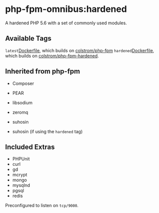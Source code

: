 php-fpm-omnibus:hardened
========================

A hardened PHP 5.6 with a set of commonly used modules.

Available Tags
--------------
```latest```[Dockerfile](https://github.com/colstrom/docker-php-fpm-omnibus/blob/master/Dockerfile), which builds on [colstrom/php-fpm](https://github.com/colstrom/docker-php-fpm)
```hardened```[Dockerfile](https://github.com/colstrom/docker-php-fpm-omnibus/blob/hardened/Dockerfile), which builds on [colstrom/php-fpm-hardened](https://github.com/colstrom/docker-php-fpm-hardened).

Inherited from php-fpm
----------------------
* Composer
* PEAR
* libsodium
* zeromq
* suhosin

* suhosin (if using the ```hardened``` tag)

Included Extras
---------------
* PHPUnit
* curl
* gd
* mcrypt
* mongo
* mysqlnd
* pgsql
* redis

Preconfigured to listen on ```tcp/9000```.
